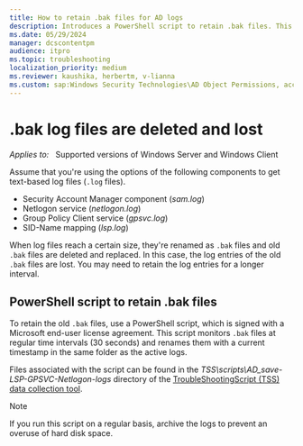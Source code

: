 ```yaml
---
title: How to retain .bak files for AD logs
description: Introduces a PowerShell script to retain .bak files. This script monitors .bak files at regular time intervals and renames them with a current timestamp.
ms.date: 05/29/2024
manager: dcscontentpm
audience: itpro
ms.topic: troubleshooting
localization_priority: medium
ms.reviewer: kaushika, herbertm, v-lianna
ms.custom: sap:Windows Security Technologies\AD Object Permissions, access control, delegation, AdminSDHolder and auditing, csstroubleshoot
---
```

# .bak log files are deleted and lost

_Applies to:_ &nbsp; Supported versions of Windows Server and Windows Client

Assume that you're using the options of the following components to get text-based log files (`.log` files).

- Security Account Manager component (*sam.log*)
- Netlogon service (*netlogon.log*)
- Group Policy Client service (*gpsvc.log*)
- SID-Name mapping (*lsp.log*)

When log files reach a certain size, they're renamed as `.bak` files and old `.bak` files are deleted and replaced. In this case, the log entries of the old `.bak` files are lost. You may need to retain the log entries for a longer interval.

## PowerShell script to retain .bak files

To retain the old `.bak` files, use a PowerShell script, which is signed with a Microsoft end-user license agreement. This script monitors `.bak` files at regular time intervals (30 seconds) and renames them with a current timestamp in the same folder as the active logs.

Files associated with the script can be found in the *TSS\\scripts\\AD_save-LSP-GPSVC-Netlogon-logs* directory of the [TroubleShootingScript (TSS) data collection tool](https://aka.ms/getTSS).

> [!NOTE]
> If you run this script on a regular basis, archive the logs to prevent an overuse of hard disk space.
